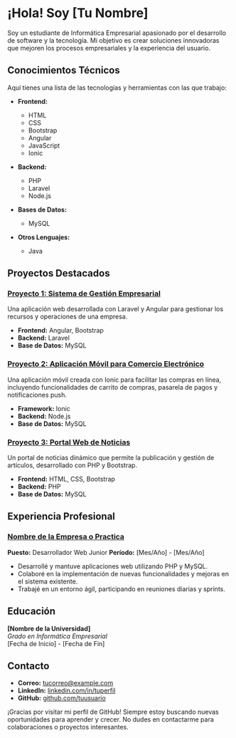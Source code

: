 # ¡Hola! Soy [Tu Nombre]

Soy un estudiante de Informática Empresarial apasionado por el desarrollo de software y la tecnología. Mi objetivo es crear soluciones innovadoras que mejoren los procesos empresariales y la experiencia del usuario.

## Conocimientos Técnicos

Aquí tienes una lista de las tecnologías y herramientas con las que trabajo:

- **Frontend:**
  - HTML
  - CSS
  - Bootstrap
  - Angular
  - JavaScript
  - Ionic

- **Backend:**
  - PHP
  - Laravel
  - Node.js

- **Bases de Datos:**
  - MySQL

- **Otros Lenguajes:**
  - Java

## Proyectos Destacados

### [Proyecto 1: Sistema de Gestión Empresarial](#)
Una aplicación web desarrollada con Laravel y Angular para gestionar los recursos y operaciones de una empresa.

- **Frontend:** Angular, Bootstrap
- **Backend:** Laravel
- **Base de Datos:** MySQL

### [Proyecto 2: Aplicación Móvil para Comercio Electrónico](#)
Una aplicación móvil creada con Ionic para facilitar las compras en línea, incluyendo funcionalidades de carrito de compras, pasarela de pagos y notificaciones push.

- **Framework:** Ionic
- **Backend:** Node.js
- **Base de Datos:** MySQL

### [Proyecto 3: Portal Web de Noticias](#)
Un portal de noticias dinámico que permite la publicación y gestión de artículos, desarrollado con PHP y Bootstrap.

- **Frontend:** HTML, CSS, Bootstrap
- **Backend:** PHP
- **Base de Datos:** MySQL

## Experiencia Profesional

### [Nombre de la Empresa o Practica](#)
**Puesto:** Desarrollador Web Junior
**Período:** [Mes/Año] - [Mes/Año]

- Desarrollé y mantuve aplicaciones web utilizando PHP y MySQL.
- Colaboré en la implementación de nuevas funcionalidades y mejoras en el sistema existente.
- Trabajé en un entorno ágil, participando en reuniones diarias y sprints.

## Educación

**[Nombre de la Universidad]**  
*Grado en Informática Empresarial*  
[Fecha de Inicio] - [Fecha de Fin]

## Contacto

- **Correo:** [tucorreo@example.com](mailto:tucorreo@example.com)
- **LinkedIn:** [linkedin.com/in/tuperfil](https://linkedin.com/in/tuperfil)
- **GitHub:** [github.com/tuusuario](https://github.com/tuusuario)

¡Gracias por visitar mi perfil de GitHub! Siempre estoy buscando nuevas oportunidades para aprender y crecer. No dudes en contactarme para colaboraciones o proyectos interesantes.
